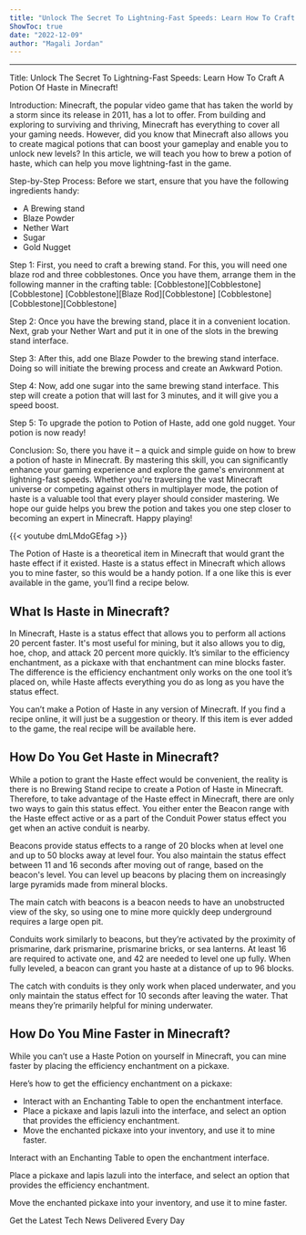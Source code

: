 ```yaml
---
title: "Unlock The Secret To Lightning-Fast Speeds: Learn How To Craft A Potion Of Haste in Minecraft!"
ShowToc: true 
date: "2022-12-09"
author: "Magali Jordan"
---
```

*****
Title: Unlock The Secret To Lightning-Fast Speeds: Learn How To Craft A Potion Of Haste in Minecraft!

Introduction:
Minecraft, the popular video game that has taken the world by a storm since its release in 2011, has a lot to offer. From building and exploring to surviving and thriving, Minecraft has everything to cover all your gaming needs. However, did you know that Minecraft also allows you to create magical potions that can boost your gameplay and enable you to unlock new levels? In this article, we will teach you how to brew a potion of haste, which can help you move lightning-fast in the game.

Step-by-Step Process:
Before we start, ensure that you have the following ingredients handy:
- A Brewing stand
- Blaze Powder
- Nether Wart
- Sugar
- Gold Nugget

Step 1: First, you need to craft a brewing stand. For this, you will need one blaze rod and three cobblestones. Once you have them, arrange them in the following manner in the crafting table:
[Cobblestone][Cobblestone][Cobblestone]
[Cobblestone][Blaze Rod][Cobblestone]
[Cobblestone][Cobblestone][Cobblestone]

Step 2: Once you have the brewing stand, place it in a convenient location. Next, grab your Nether Wart and put it in one of the slots in the brewing stand interface.

Step 3: After this, add one Blaze Powder to the brewing stand interface. Doing so will initiate the brewing process and create an Awkward Potion.

Step 4: Now, add one sugar into the same brewing stand interface. This step will create a potion that will last for 3 minutes, and it will give you a speed boost.

Step 5: To upgrade the potion to Potion of Haste, add one gold nugget. Your potion is now ready!

Conclusion:
So, there you have it – a quick and simple guide on how to brew a potion of haste in Minecraft. By mastering this skill, you can significantly enhance your gaming experience and explore the game's environment at lightning-fast speeds. Whether you're traversing the vast Minecraft universe or competing against others in multiplayer mode, the potion of haste is a valuable tool that every player should consider mastering. We hope our guide helps you brew the potion and takes you one step closer to becoming an expert in Minecraft. Happy playing!

{{< youtube dmLMdoGEfag >}} 




The Potion of Haste is a theoretical item in Minecraft that would grant the haste effect if it existed. Haste is a status effect in Minecraft which allows you to mine faster, so this would be a handy potion. If a one like this is ever available in the game, you’ll find a recipe below.

 
##   What Is Haste in Minecraft?  
 

In Minecraft, Haste is a status effect that allows you to perform all actions 20 percent faster. It's most useful for mining, but it also allows you to dig, hoe, chop, and attack 20 percent more quickly. It’s similar to the efficiency enchantment, as a pickaxe with that enchantment can mine blocks faster. The difference is the efficiency enchantment only works on the one tool it’s placed on, while Haste affects everything you do as long as you have the status effect.

 
You can’t make a Potion of Haste in any version of Minecraft. If you find a recipe online, it will just be a suggestion or theory. If this item is ever added to the game, the real recipe will be available here.
 
##   How Do You Get Haste in Minecraft?  
 

While a potion to grant the Haste effect would be convenient, the reality is there is no Brewing Stand recipe to create a Potion of Haste in Minecraft. Therefore, to take advantage of the Haste effect in Minecraft, there are only two ways to gain this status effect. You either enter the Beacon range with the Haste effect active or as a part of the Conduit Power status effect you get when an active conduit is nearby.

 

Beacons provide status effects to a range of 20 blocks when at level one and up to 50 blocks away at level four. You also maintain the status effect between 11 and 16 seconds after moving out of range, based on the beacon's level. You can level up beacons by placing them on increasingly large pyramids made from mineral blocks.

 

The main catch with beacons is a beacon needs to have an unobstructed view of the sky, so using one to mine more quickly deep underground requires a large open pit.

 

Conduits work similarly to beacons, but they’re activated by the proximity of prismarine, dark prismarine, prismarine bricks, or sea lanterns. At least 16 are required to activate one, and 42 are needed to level one up fully. When fully leveled, a beacon can grant you haste at a distance of up to 96 blocks.

 

The catch with conduits is they only work when placed underwater, and you only maintain the status effect for 10 seconds after leaving the water. That means they’re primarily helpful for mining underwater.

 
##   How Do You Mine Faster in Minecraft?  
 

While you can’t use a Haste Potion on yourself in Minecraft, you can mine faster by placing the efficiency enchantment on a pickaxe.

 

Here’s how to get the efficiency enchantment on a pickaxe:

 
- Interact with an Enchanting Table to open the enchantment interface.
 - Place a pickaxe and lapis lazuli into the interface, and select an option that provides the efficiency enchantment.
 - Move the enchanted pickaxe into your inventory, and use it to mine faster.

 

Interact with an Enchanting Table to open the enchantment interface.

 

Place a pickaxe and lapis lazuli into the interface, and select an option that provides the efficiency enchantment.

 

Move the enchanted pickaxe into your inventory, and use it to mine faster.

 

Get the Latest Tech News Delivered Every Day




